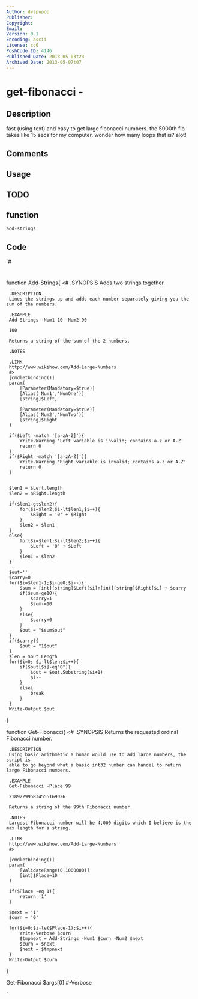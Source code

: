 ```yaml
---
Author: dvspupop
Publisher: 
Copyright: 
Email: 
Version: 0.1
Encoding: ascii
License: cc0
PoshCode ID: 4146
Published Date: 2013-05-03t23
Archived Date: 2013-05-07t07
---
```


# get-fibonacci - 

## Description

fast (using text) and easy to get large fibonacci numbers. the 5000th fib takes like 15 secs for my computer. wonder how many loops that is? alot!

## Comments



## Usage



## TODO



## function

`add-strings`

## Code

`#
 #
 function Add-Strings{
     <#
     .SYNOPSIS
     Adds two strings together.
 
     .DESCRIPTION
     Lines the strings up and adds each number separately giving you the sum of the numbers. 
     
     .EXAMPLE
     Add-Strings -Num1 10 -Num2 90
 
     100
 
     Returns a string of the sum of the 2 numbers.
 
     .NOTES
 
     .LINK
     http://www.wikihow.com/Add-Large-Numbers
     #>
     [cmdletbinding()]
     param(
         [Parameter(Mandatory=$true)]
         [Alias('Num1','NumOne')]
         [string]$Left,
         
         [Parameter(Mandatory=$true)]
         [Alias('Num2','NumTwo')]
         [string]$Right
     )
 
     if($Left -match '[a-zA-Z]'){
         Write-Warning 'Left variable is invalid; contains a-z or A-Z'    
         return 0
     }
     if($Right -match '[a-zA-Z]'){
         Write-Warning 'Right variable is invalid; contains a-z or A-Z'    
         return 0
     }
     
 
     $len1 = $Left.length
     $len2 = $Right.length
 
     if($len1-gt$len2){
         for($i=$len2;$i-lt$len1;$i++){
             $Right = '0' + $Right
         }
         $len2 = $len1
     }
     else{
         for($i=$len1;$i-lt$len2;$i++){
             $Left = '0' + $Left
         }
         $len1 = $len2
     }
 
     $out=''
     $carry=0
     for($i=$len1-1;$i-ge0;$i--){
         $sum = [int][string]$Left[$i]+[int][string]$Right[$i] + $carry
         if($sum-ge10){
             $carry=1
             $sum-=10
         }
         else{
             $carry=0
         }
         $out = "$sum$out"
     }
     if($carry){
         $out = "1$out"
     }
     $len = $out.Length
     for($i=0; $i-lt$len;$i++){
         if($out[$i]-eq"0"){
             $out = $out.Substring($i+1)
             $i--
         }
         else{
             break
         }
     }
     Write-Output $out
 }
 
 
 function Get-Fibonacci{
     <#
     .SYNOPSIS
     Returns the requested ordinal Fibonacci number.
 
     .DESCRIPTION
     Using basic arithmetic a human would use to add large numbers, the script is 
     able to go beyond what a basic int32 number can handel to return large Fibonacci numbers.
     
     .EXAMPLE
     Get-Fibonacci -Place 99
 
     218922995834555169026
 
     Returns a string of the 99th Fibonacci number.
 
     .NOTES
     Largest Fibonacci number will be 4,000 digits which I believe is the max length for a string.
 
     .LINK
     http://www.wikihow.com/Add-Large-Numbers
     #>
 
     [cmdletbinding()]
     param(
         [ValidateRange(0,1000000)]
         [int]$Place=10
     )
 
     if($Place -eq 1){
         return '1'
     }
 
     $next = '1'
     $curn = '0'
 
     for($i=0;$i-le($Place-1);$i++){
         Write-Verbose $curn
         $tmpnext = Add-Strings -Num1 $curn -Num2 $next
         $curn = $next
         $next = $tmpnext
     }
     Write-Output $curn
 }
 
 Get-Fibonacci $args[0] #-Verbose
 
`

